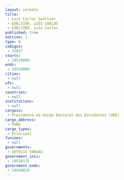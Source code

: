 ```yaml
---
layout: verbete
title:
 - Luís Carlos Goeltzer
 - GOELTZER, LUIS CARLOS
 - GOELTZER, Luís Carlos
published: true
edition: 1  
type: B
codigos: 
 - 31037
starts: 
 - 19520000
ends: 
 - 19530000
cities: 
 - null 
ufs: 
 - null 
countries: 
 - null 
institutions: 
 - null 
cargoss: 
 - Presidente da União Nacional dos Estudantes (UNE)
cargo_abbrevs: 
 - PUNE
cargo_types: 
 - Principal
funcoes: 
 - null 
governments: 
 - GETÚLIO VARGAS
government_inis: 
 - 19510131
government_ends: 
 - 19540824
---
```


